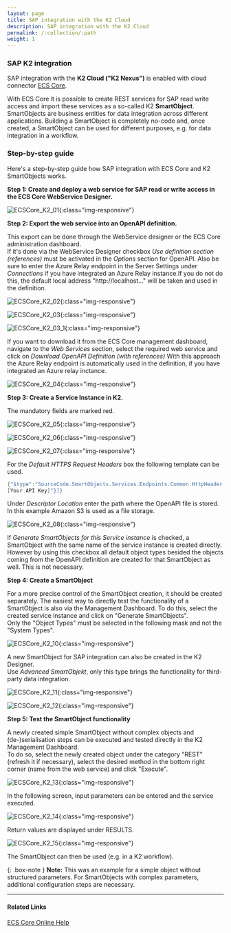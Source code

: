 ```yaml
---
layout: page
title: SAP integration with the K2 Cloud
description: SAP integration with the K2 Cloud
permalink: /:collection/:path
weight: 1
---
```


### SAP K2 integration

SAP integration with the **K2 Cloud ("K2 Nexus")** is enabled with cloud connector [ECS Core](https://theobald-software.com/en/ecs-core/).

With ECS Core it is possible to create REST services for SAP read write access and import these services as a so-called K2 **SmartObject**. <br>
SmartObjects are business entities for data integration across different applications. Building a SmartObject is completely no-code and, once created, a SmartObject can be used for different purposes, e.g. for data integration in a workflow.

### Step-by-step guide

Here's a step-by-step guide how SAP integration with ECS Core and K2 SmartObjects works.

**Step 1: Create and deploy a web service for SAP read or write access in the ECS Core WebService Designer.** <br>

![ECSCore_K2_01](/img/contents/ecscore/ecscore_k2_01.png){:class="img-responsive"}

**Step 2: Export the web service into an OpenAPI definition.** <br>

This export can be done through the WebService designer or the ECS Core administration dashboard. <br>
If it's done via the WebService Designer checkbox *Use definition section (references)* must be activated in the *Options* section for OpenAPI. 
Also be sure to enter the Azure Relay endpoint in the Server Settings under *Connections* if you have integrated an Azure Relay instance.If you do not do this, 
the default local address "http://localhost..." will be taken and used in the definition.

![ECSCore_K2_02](/img/contents/ecscore/ecscore_k2_02.png){:class="img-responsive"}

![ECSCore_K2_03](/img/contents/ecscore/ecscore_k2_03.png){:class="img-responsive"}

![ECSCore_K2_03_1](/img/contents/ecscore/ecscore_k2_03_1.png){:class="img-responsive"}

If you want to download it from the ECS Core management dashboard, navigate to the *Web Services* section, select the required web service and click on *Download OpenAPI Definition (with references)*
With this approach the Azure Relay endpoint is automatically used in the definition, if you have integrated an Azure relay inctance. 

![ECSCore_K2_04](/img/contents/ecscore/ecscore_k2_04.png){:class="img-responsive"}

**Step 3: Create a Service Instance in K2.** <br>

The mandatory fields are marked red. 

![ECSCore_K2_05](/img/contents/ecscore/ecscore_k2_05.png){:class="img-responsive"}

![ECSCore_K2_06](/img/contents/ecscore/ecscore_k2_06.png){:class="img-responsive"}

![ECSCore_K2_07](/img/contents/ecscore/ecscore_k2_07.png){:class="img-responsive"} 

For the *Default HTTPS Request Headers* box the following template can be used.  

``` c#
{"$type":"SourceCode.SmartObjects.Services.Endpoints.Common.HttpHeader[], SourceCode.SmartObjects.Services.Endpoints.Common, Version=4.0.0.0, Culture=neutral, PublicKeyToken=null","$values":[{"$type":"SourceCode.SmartObjects.Services.Endpoints.Common.HttpHeader, SourceCode.SmartObjects.Services.Endpoints.Common, Version=4.0.0.0, Culture=neutral, PublicKeyToken=null","Name":"Authorization","Value":"Apikey 
[Your API Key]"}]}
```

Under *Descriptor Location* enter the path where the OpenAPI file is stored. In this example Amazon S3 is used as a file storage.  

![ECSCore_K2_08](/img/contents/ecscore/ecscore_k2_08.png){:class="img-responsive"}

If *Generate SmartObjects for this Service instance* is checked, a SmartObject with the same name of the service instance is created directly. <br>
However by using this checkbox all default object types besided the objects coming from the OpenAPI definition are created for that SmartObject as well. This is not necessary.   

**Step 4: Create a SmartObject** <br>

For a more precise control of the SmartObject creation, it should be created separately. 
The easiest way to directly test the functionality of a SmartObject is also via the Management Dashboard.
To do this, select the created service instance and click on "Generate SmartObjects". <br>
Only the "Object Types" must be selected in the following mask and not the "System Types".

![ECSCore_K2_10](/img/contents/ecscore/ecscore_k2_10.png){:class="img-responsive"} 

A new SmartObject for SAP integration can also be created in the K2 Designer. <br>
Use *Advanced SmartObjekt*, only this type brings the functionality for third-party data integration.  

 ![ECSCore_K2_11](/img/contents/ecscore/ecscore_k2_11.png){:class="img-responsive"} 

 ![ECSCore_K2_12](/img/contents/ecscore/ecscore_k2_12.png){:class="img-responsive"} 

**Step 5: Test the SmartObject functionality** <br>

A newly created simple SmartObject without complex objects and (de-)serialisation steps can be executed and tested directly in the K2 Management Dashboard. <br>
To do so, select the newly created object under the category "REST" (refresh it if necessary), select the desired method in the bottom right corner (name from the web service) and click "Execute".

![ECSCore_K2_13](/img/contents/ecscore/ecscore_k2_13.png){:class="img-responsive"} 

In the following screen, input parameters can be entered and the service executed.

![ECSCore_K2_14](/img/contents/ecscore/ecscore_k2_14.png){:class="img-responsive"}

Return values are displayed under RESULTS. 

![ECSCore_K2_15](/img/contents/ecscore/ecscore_k2_15.png){:class="img-responsive"}

The SmartObject can then be used (e.g. in a K2 workflow).

{: .box-note }
**Note:** This was an example for a simple object without structured parameters. For SmartObjects with complex parameters, additional configuration steps are necessary.  

***********
#### Related Links

[ECS Core Online Help](https://help.theobald-software.com/en/ecs-core/)